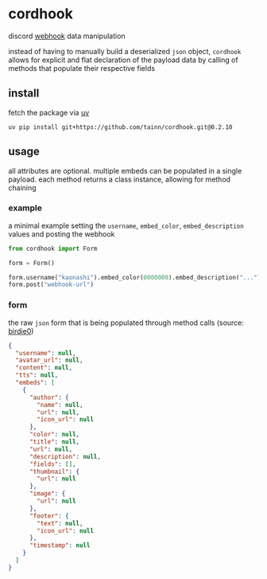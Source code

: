 # cordhook

discord [webhook](https://discord.com/developers/docs/resources/webhook) data manipulation

instead of having to manually build a deserialized `json` object, `cordhook` allows for explicit and flat declaration of
the payload data by calling of methods that populate their respective fields

## install

fetch the package via [uv](https://docs.astral.sh/uv)

```console
uv pip install git+https://github.com/tainn/cordhook.git@0.2.10
```

## usage

all attributes are optional. multiple embeds can be populated in a single payload. each method returns a class instance,
allowing for method chaining

### example

a minimal example setting the `username`, `embed_color`, `embed_description` values and posting the webhook

```py
from cordhook import Form

form = Form()

form.username("kaonashi").embed_color(0000000).embed_description("...")
form.post("webhook-url")
```

### form

the raw `json` form that is being populated through method calls
(source: [birdie0](https://birdie0.github.io/discord-webhooks-guide/discord_webhook.html))

```json
{
  "username": null,
  "avatar_url": null,
  "content": null,
  "tts": null,
  "embeds": [
    {
      "author": {
        "name": null,
        "url": null,
        "icon_url": null
      },
      "color": null,
      "title": null,
      "url": null,
      "description": null,
      "fields": [],
      "thumbnail": {
        "url": null
      },
      "image": {
        "url": null
      },
      "footer": {
        "text": null,
        "icon_url": null
      },
      "timestamp": null
    }
  ]
}
```
